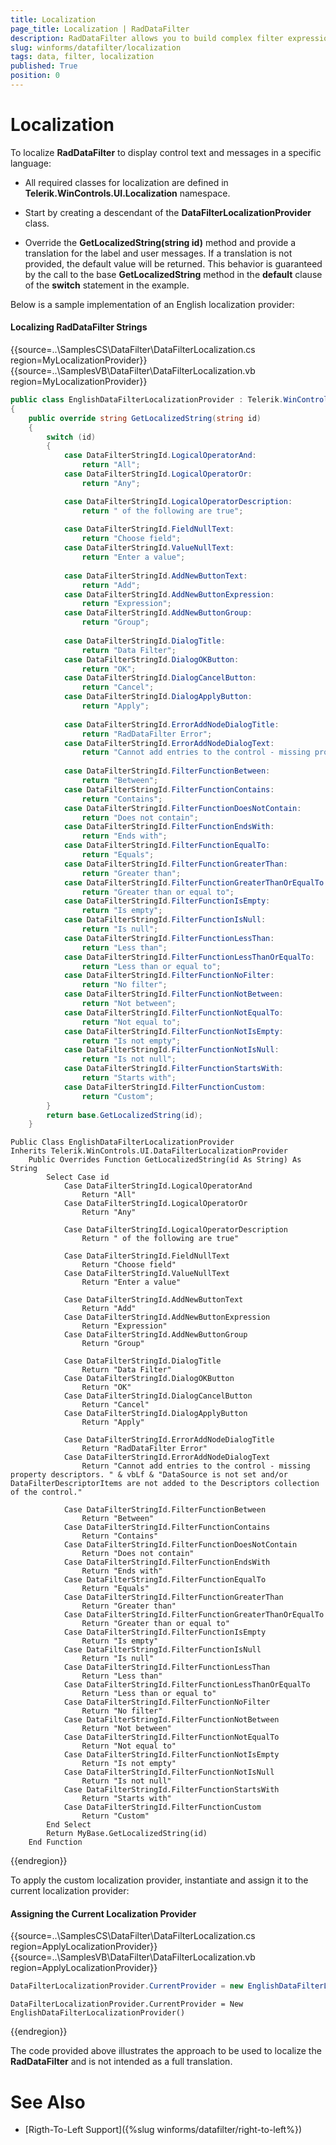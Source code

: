 ```yaml
---
title: Localization
page_title: Localization | RadDataFilter
description: RadDataFilter allows you to build complex filter expressions based on the data and collection type of the source fields. 
slug: winforms/datafilter/localization
tags: data, filter, localization
published: True
position: 0
---
```


# Localization

To localize **RadDataFilter** to display control text and messages in a specific language:

*  All required classes for localization are defined in __Telerik.WinControls.UI.Localization__ namespace.

*  Start by creating a descendant of the **DataFilterLocalizationProvider** class.

*  Override the __GetLocalizedString(string id)__ method and provide a translation for the label and user messages. If a translation is not provided, the default value will be returned. This behavior is guaranteed by the call to the base __GetLocalizedString__ method in the __default__ clause of the __switch__ statement in the example.

Below is a sample implementation of an English localization provider:

#### Localizing RadDataFilter Strings

{{source=..\SamplesCS\DataFilter\DataFilterLocalization.cs  region=MyLocalizationProvider}}
{{source=..\SamplesVB\DataFilter\DataFilterLocalization.vb  region=MyLocalizationProvider}}
````C#
public class EnglishDataFilterLocalizationProvider : Telerik.WinControls.UI.DataFilterLocalizationProvider
{
    public override string GetLocalizedString(string id)
    {
        switch (id)
        {
            case DataFilterStringId.LogicalOperatorAnd:
                return "All";
            case DataFilterStringId.LogicalOperatorOr:
                return "Any";

            case DataFilterStringId.LogicalOperatorDescription:
                return " of the following are true";
            
            case DataFilterStringId.FieldNullText:
                return "Choose field";
            case DataFilterStringId.ValueNullText:
                return "Enter a value";
            
            case DataFilterStringId.AddNewButtonText:
                return "Add";
            case DataFilterStringId.AddNewButtonExpression:
                return "Expression";
            case DataFilterStringId.AddNewButtonGroup:
                return "Group";
            
            case DataFilterStringId.DialogTitle:
                return "Data Filter";
            case DataFilterStringId.DialogOKButton:
                return "OK";
            case DataFilterStringId.DialogCancelButton:
                return "Cancel";
            case DataFilterStringId.DialogApplyButton:
                return "Apply";
            
            case DataFilterStringId.ErrorAddNodeDialogTitle:
                return "RadDataFilter Error";
            case DataFilterStringId.ErrorAddNodeDialogText:
                return "Cannot add entries to the control - missing property descriptors. \nDataSource is not set and/or DataFilterDescriptorItems are not added to the Descriptors collection of the control.";
            
            case DataFilterStringId.FilterFunctionBetween:
                return "Between";
            case DataFilterStringId.FilterFunctionContains:
                return "Contains";
            case DataFilterStringId.FilterFunctionDoesNotContain:
                return "Does not contain";
            case DataFilterStringId.FilterFunctionEndsWith:
                return "Ends with";
            case DataFilterStringId.FilterFunctionEqualTo:
                return "Equals";
            case DataFilterStringId.FilterFunctionGreaterThan:
                return "Greater than";
            case DataFilterStringId.FilterFunctionGreaterThanOrEqualTo:
                return "Greater than or equal to";
            case DataFilterStringId.FilterFunctionIsEmpty:
                return "Is empty";
            case DataFilterStringId.FilterFunctionIsNull:
                return "Is null";
            case DataFilterStringId.FilterFunctionLessThan:
                return "Less than";
            case DataFilterStringId.FilterFunctionLessThanOrEqualTo:
                return "Less than or equal to";
            case DataFilterStringId.FilterFunctionNoFilter:
                return "No filter";
            case DataFilterStringId.FilterFunctionNotBetween:
                return "Not between";
            case DataFilterStringId.FilterFunctionNotEqualTo:
                return "Not equal to";
            case DataFilterStringId.FilterFunctionNotIsEmpty:
                return "Is not empty";
            case DataFilterStringId.FilterFunctionNotIsNull:
                return "Is not null";
            case DataFilterStringId.FilterFunctionStartsWith:
                return "Starts with";
            case DataFilterStringId.FilterFunctionCustom:
                return "Custom";
        }
        return base.GetLocalizedString(id);
    }

````
````VB.NET
Public Class EnglishDataFilterLocalizationProvider
Inherits Telerik.WinControls.UI.DataFilterLocalizationProvider
    Public Overrides Function GetLocalizedString(id As String) As String
        Select Case id
            Case DataFilterStringId.LogicalOperatorAnd
                Return "All"
            Case DataFilterStringId.LogicalOperatorOr
                Return "Any"

            Case DataFilterStringId.LogicalOperatorDescription
                Return " of the following are true"

            Case DataFilterStringId.FieldNullText
                Return "Choose field"
            Case DataFilterStringId.ValueNullText
                Return "Enter a value"

            Case DataFilterStringId.AddNewButtonText
                Return "Add"
            Case DataFilterStringId.AddNewButtonExpression
                Return "Expression"
            Case DataFilterStringId.AddNewButtonGroup
                Return "Group"

            Case DataFilterStringId.DialogTitle
                Return "Data Filter"
            Case DataFilterStringId.DialogOKButton
                Return "OK"
            Case DataFilterStringId.DialogCancelButton
                Return "Cancel"
            Case DataFilterStringId.DialogApplyButton
                Return "Apply"

            Case DataFilterStringId.ErrorAddNodeDialogTitle
                Return "RadDataFilter Error"
            Case DataFilterStringId.ErrorAddNodeDialogText
                Return "Cannot add entries to the control - missing property descriptors. " & vbLf & "DataSource is not set and/or DataFilterDescriptorItems are not added to the Descriptors collection of the control."

            Case DataFilterStringId.FilterFunctionBetween
                Return "Between"
            Case DataFilterStringId.FilterFunctionContains
                Return "Contains"
            Case DataFilterStringId.FilterFunctionDoesNotContain
                Return "Does not contain"
            Case DataFilterStringId.FilterFunctionEndsWith
                Return "Ends with"
            Case DataFilterStringId.FilterFunctionEqualTo
                Return "Equals"
            Case DataFilterStringId.FilterFunctionGreaterThan
                Return "Greater than"
            Case DataFilterStringId.FilterFunctionGreaterThanOrEqualTo
                Return "Greater than or equal to"
            Case DataFilterStringId.FilterFunctionIsEmpty
                Return "Is empty"
            Case DataFilterStringId.FilterFunctionIsNull
                Return "Is null"
            Case DataFilterStringId.FilterFunctionLessThan
                Return "Less than"
            Case DataFilterStringId.FilterFunctionLessThanOrEqualTo
                Return "Less than or equal to"
            Case DataFilterStringId.FilterFunctionNoFilter
                Return "No filter"
            Case DataFilterStringId.FilterFunctionNotBetween
                Return "Not between"
            Case DataFilterStringId.FilterFunctionNotEqualTo
                Return "Not equal to"
            Case DataFilterStringId.FilterFunctionNotIsEmpty
                Return "Is not empty"
            Case DataFilterStringId.FilterFunctionNotIsNull
                Return "Is not null"
            Case DataFilterStringId.FilterFunctionStartsWith
                Return "Starts with"
            Case DataFilterStringId.FilterFunctionCustom
                Return "Custom"
        End Select
        Return MyBase.GetLocalizedString(id)
    End Function

````

{{endregion}} 

To apply the custom localization provider, instantiate and assign it to the current localization provider: 

#### Assigning the Current Localization Provider

{{source=..\SamplesCS\DataFilter\DataFilterLocalization.cs  region=ApplyLocalizationProvider}} 
{{source=..\SamplesVB\DataFilter\DataFilterLocalization.vb  region=ApplyLocalizationProvider}}
````C#
DataFilterLocalizationProvider.CurrentProvider = new EnglishDataFilterLocalizationProvider();
````
````VB.NET
DataFilterLocalizationProvider.CurrentProvider = New EnglishDataFilterLocalizationProvider()
````

{{endregion}} 

The code provided above illustrates the approach to be used to localize the **RadDataFilter** and is not intended as a full translation.

# See Also

* [Rigth-To-Left Support]({%slug winforms/datafilter/right-to-left%})	